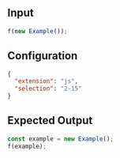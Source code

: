 
## Input
```javascript input
f(new Example());
```

## Configuration
```json configuration
{
  "extension": "js",
  "selection": "2-15"
}
```

## Expected Output
```javascript expected output
const example = new Example();
f(example);
```
